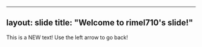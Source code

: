 
---
layout: slide
title: "Welcome to rimel710's slide!"
---
This is a NEW text!
Use the left arrow to go back!
